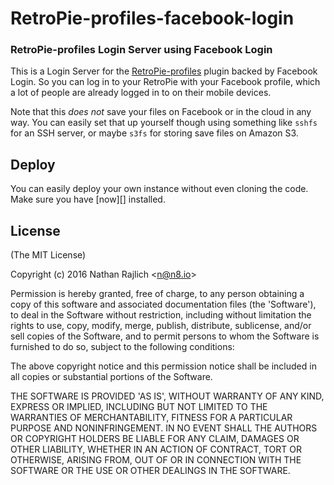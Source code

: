 RetroPie-profiles-facebook-login
================================
### RetroPie-profiles Login Server using Facebook Login

This is a Login Server for the [RetroPie-profiles][profiles] plugin
backed by Facebook Login. So you can log in to your RetroPie with
your Facebook profile, which a lot of people are already logged in
to on their mobile devices.

Note that this _does not_ save your files on Facebook or in the cloud
in any way. You can easily set that up yourself though using something
like `sshfs` for an SSH server, or maybe `s3fs` for storing save files
on Amazon S3.

Deploy
------

You can easily deploy your own instance without even cloning the code.
Make sure you have [now][] installed.

License
-------

(The MIT License)

Copyright (c) 2016 Nathan Rajlich &lt;n@n8.io&gt;

Permission is hereby granted, free of charge, to any person obtaining
a copy of this software and associated documentation files (the
'Software'), to deal in the Software without restriction, including
without limitation the rights to use, copy, modify, merge, publish,
distribute, sublicense, and/or sell copies of the Software, and to
permit persons to whom the Software is furnished to do so, subject to
the following conditions:

The above copyright notice and this permission notice shall be
included in all copies or substantial portions of the Software.

THE SOFTWARE IS PROVIDED 'AS IS', WITHOUT WARRANTY OF ANY KIND,
EXPRESS OR IMPLIED, INCLUDING BUT NOT LIMITED TO THE WARRANTIES OF
MERCHANTABILITY, FITNESS FOR A PARTICULAR PURPOSE AND NONINFRINGEMENT.
IN NO EVENT SHALL THE AUTHORS OR COPYRIGHT HOLDERS BE LIABLE FOR ANY
CLAIM, DAMAGES OR OTHER LIABILITY, WHETHER IN AN ACTION OF CONTRACT,
TORT OR OTHERWISE, ARISING FROM, OUT OF OR IN CONNECTION WITH THE
SOFTWARE OR THE USE OR OTHER DEALINGS IN THE SOFTWARE.

[RetroPie]: https://retropie.org.uk/
[profiles]: https://github.com/TooTallNate/RetroPie-profiles
[server]: https://github.com/TooTallNate/RetroPie-profiles-server
